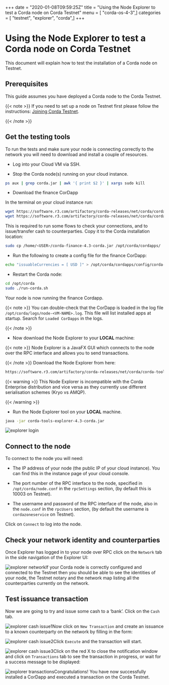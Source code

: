 +++
date = "2020-01-08T09:59:25Z"
title = "Using the Node Explorer to test a Corda node on Corda Testnet"
menu = [ "corda-os-4-3",]
categories = [ "testnet", "explorer", "corda",]
+++


# Using the Node Explorer to test a Corda node on Corda Testnet

This document will explain how to test the installation of a Corda node on Testnet.


## Prerequisites

This guide assumes you have deployed a Corda node to the Corda Testnet.


{{< note >}}
If you need to set up a node on Testnet first please follow the instructions: [Joining Corda Testnet](corda-testnet-intro.md).

{{< /note >}}

## Get the testing tools

To run the tests and make sure your node is connecting correctly to the network you will need to download and install a
                couple of resources.


* Log into your Cloud VM via SSH.


* Stop the Corda node(s) running on your cloud instance.

```bash
ps aux | grep corda.jar | awk '{ print $2 }' | xargs sudo kill
```

* Download the finance CorDapp

In the terminal on your cloud instance run:

```bash
wget https://software.r3.com/artifactory/corda-releases/net/corda/corda-finance-contracts/4.3/corda-finance-contracts-4.3.jar
wget https://software.r3.com/artifactory/corda-releases/net/corda/corda-finance-workflows/4.3/corda-finance-workflows-4.3.jar
```
This is required to run some flows to check your connections, and to issue/transfer cash to counterparties. Copy it to
                        the Corda installation location:

```bash
sudo cp /home/<USER>/corda-finance-4.3-corda.jar /opt/corda/cordapps/
```

* Run the following to create a config file for the finance CorDapp:

```bash
echo "issuableCurrencies = [ USD ]" > /opt/corda/cordapps/config/corda-finance-4.3-corda.conf
```

* Restart the Corda node:

```bash
cd /opt/corda
sudo ./run-corda.sh
```
Your node is now running the finance Cordapp.


{{< note >}}
You can double-check that the CorDapp is loaded in the log file `/opt/corda/logs/node-<VM-NAME>.log`. This
                            file will list installed apps at startup. Search for `Loaded CorDapps` in the logs.

{{< /note >}}

* Now download the Node Explorer to your **LOCAL** machine:


{{< note >}}
Node Explorer is a JavaFX GUI which connects to the node over the RPC interface and allows you to send transactions.

{{< /note >}}
Download the Node Explorer from here:

```bash
https://software.r3.com/artifactory/corda-releases/net/corda/corda-tools-explorer/4.3-corda/corda-tools-explorer-4.3-corda.jar
```

{{< warning >}}
This Node Explorer is incompatible with the Corda Enterprise distribution and vice versa as they currently
                            use different serialisation schemes (Kryo vs AMQP).

{{< /warning >}}


* Run the Node Explorer tool on your **LOCAL** machine.

```bash
java -jar corda-tools-explorer-4.3-corda.jar
```
![explorer login](resources/explorer-login.png "explorer login")

## Connect to the node

To connect to the node you will need:


* The IP address of your node (the public IP of your cloud instance). You can find this in the instance page of your cloud console.


* The port number of the RPC interface to the node, specified in `/opt/corda/node.conf` in the `rpcSettings` section,
                        (by default this is 10003 on Testnet).


* The username and password of the RPC interface of the node, also in the `node.conf` in the `rpcUsers` section,
                        (by default the username is `cordazoneservice` on Testnet).


Click on `Connect` to log into the node.


## Check your network identity and counterparties

Once Explorer has logged in to your node over RPC click on the `Network` tab in the side navigation of the Explorer UI:

![explorer network](resources/explorer-network.png "explorer network")If your Corda node is correctly configured and connected to the Testnet then you should be able to see the identities of
                your node, the Testnet notary and the network map listing all the counterparties currently on the network.


## Test issuance transaction

Now we are going to try and issue some cash to a ‘bank’. Click on the `Cash` tab.

![explorer cash issue1](resources/explorer-cash-issue1.png "explorer cash issue1")Now click on `New Transaction` and create an issuance to a known counterparty on the network by filling in the form:

![explorer cash issue2](resources/explorer-cash-issue2.png "explorer cash issue2")Click `Execute` and the transaction will start.

![explorer cash issue3](resources/explorer-cash-issue3.png "explorer cash issue3")Click on the red X to close the notification window and click on `Transactions` tab to see the transaction in progress,
                or wait for a success message to be displayed:

![explorer transactions](resources/explorer-transactions.png "explorer transactions")Congratulations! You have now successfully installed a CorDapp and executed a transaction on the Corda Testnet.


